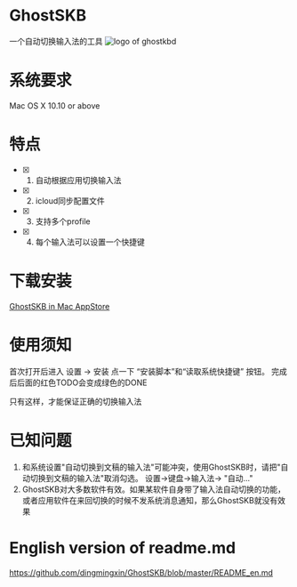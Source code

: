 # GhostSKB
一个自动切换输入法的工具
![logo of ghostkbd](https://github.com/dingmingxin/GhostSKB/blob/master/Resources/ghostkbd-256.png)

# 系统要求

Mac OS X 10.10 or above

# 特点

- [x] 1. 自动根据应用切换输入法
- [x] 2. icloud同步配置文件
- [x] 3. 支持多个profile
- [x] 4. 每个输入法可以设置一个快捷键

# 下载安装

[GhostSKB in Mac AppStore](https://itunes.apple.com/cn/app/ghostskb/id1134384859)

# 使用须知
  
  首次打开后进入 设置 -> 安装 点一下 “安装脚本”和“读取系统快捷键” 按钮。 完成后后面的红色TODO会变成绿色的DONE
  
  只有这样，才能保证正确的切换输入法

# 已知问题 

1. 和系统设置"自动切换到文稿的输入法"可能冲突，使用GhostSKB时，请把"自动切换到文稿的输入法"取消勾选。 设置->键盘->输入法-> "自动..."
2. GhostSKB对大多数软件有效。如果某软件自身带了输入法自动切换的功能，或者应用软件在来回切换的时候不发系统消息通知，那么GhostSKB就没有效果

# English version of readme.md

https://github.com/dingmingxin/GhostSKB/blob/master/README_en.md
